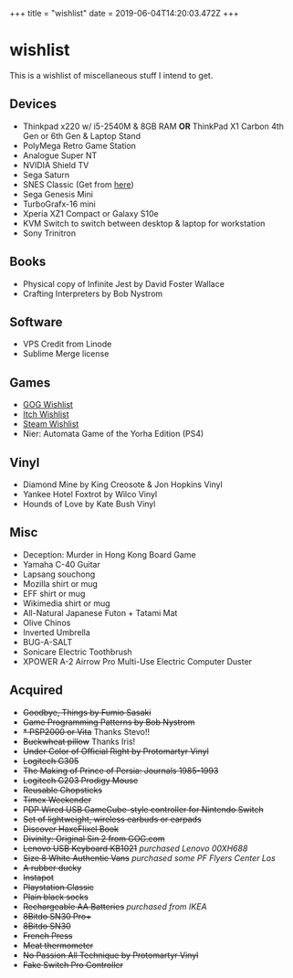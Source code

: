 +++
title = "wishlist"
date = 2019-06-04T14:20:03.472Z
+++
# wishlist

This is a wishlist of miscellaneous stuff I intend to get.

## Devices
* Thinkpad x220 w/ i5-2540M & 8GB RAM **OR** ThinkPad X1 Carbon 4th Gen or 6th Gen & Laptop Stand
* PolyMega Retro Game Station
* Analogue Super NT
* NVIDIA Shield TV
* Sega Saturn
* SNES Classic (Get from [here](https://store.nintendo.com/ng3/browse/subcategory.jsp?categoryId=cat990247))
* Sega Genesis Mini
* TurboGrafx-16 mini
* Xperia XZ1 Compact or Galaxy S10e
* KVM Switch to switch between desktop & laptop for workstation
* Sony Trinitron

## Books
* Physical copy of Infinite Jest by David Foster Wallace
* Crafting Interpreters by Bob Nystrom

## Software
* VPS Credit from Linode
* Sublime Merge license

## Games
* [GOG Wishlist](https://www.gog.com/u/kebg/wishlist)
* [Itch Wishlist](https://itch.io/c/426557/wishlist)
* [Steam Wishlist](https://store.steampowered.com/wishlist/id/kebsteam/)
* Nier: Automata Game of the Yorha Edition (PS4)

## Vinyl
* Diamond Mine by King Creosote & Jon Hopkins Vinyl
* Yankee Hotel Foxtrot by Wilco Vinyl
* Hounds of Love by Kate Bush Vinyl

## Misc
* Deception: Murder in Hong Kong Board Game
* Yamaha C-40 Guitar
* Lapsang souchong
* Mozilla shirt or mug
* EFF shirt or mug
* Wikimedia shirt or mug
* All-Natural Japanese Futon + Tatami Mat
* Olive Chinos
* Inverted Umbrella
* BUG-A-SALT
* Sonicare Electric Toothbrush
* XPOWER A-2 Airrow Pro Multi-Use Electric Computer Duster

## Acquired

* ~~Goodbye, Things by Fumio Sasaki~~
* ~~Game Programming Patterns by Bob Nystrom~~
* ~~* PSP2000 or Vita~~ Thanks Stevo!!
* ~~Buckwheat pillow~~ Thanks Iris!
* ~~Under Color of Official Right by Protomartyr Vinyl~~
* ~~Logitech G305~~
* ~~The Making of Prince of Persia: Journals 1985-1993~~
* ~~Logitech G203 Prodigy Mouse~~
* ~~Reusable Chopsticks~~
* ~~Timex Weekender~~
* ~~PDP Wired USB GameCube-style controller for Nintendo Switch~~
* ~~Set of lightweight, wireless earbuds or earpads~~
* ~~Discover HaxeFlixel Book~~
* ~~Divinity: Original Sin 2 from GOG.com~~
* ~~Lenovo USB Keyboard KB1021~~ *purchased Lenovo 00XH688*
* ~~Size 8 White Authentic Vans~~ *purchased some PF Flyers Center Los*
* ~~A rubber ducky~~
* ~~Instapot~~
* ~~Playstation Classic~~
* ~~Plain black socks~~
* ~~Rechargeable AA Batteries~~ *purchased from IKEA*
* ~~8Bitdo SN30 Pro+~~
* ~~8Bitdo SN30~~
* ~~French Press~~
* ~~Meat thermometer~~
* ~~No Passion All Technique by Protomartyr Vinyl~~
* ~~Fake Switch Pro Controller~~
